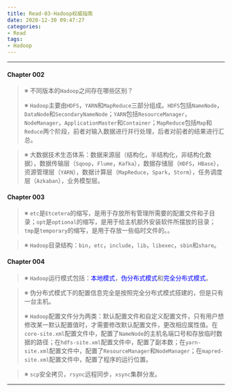 ```yaml
---
title: Read-03-Hadoop权威指南
date: 2020-12-30 09:47:27
categories:
- Read
tags:
- Hadoop
---
```


-----

#### Chapter 002

> <!-- Section 005 -->
>
> ※ 不同版本的`Hadoop`之间存在哪些区别？
>
> ※  `Hadoop`主要由`HDFS`，`YARN`和`MapReduce`三部分组成。`HDFS`包括`NameNode`，`DataNode`和`SecondaryNameNode`；`YARN`包括`ResourceManager`，`NodeManager`，`ApplicationMaster`和`Container`；`MapReduce`包括`Map`和`Reduce`两个阶段，前者对输入数据进行并行处理，后者对前者的结果进行汇总。

> <!-- Scetion 006 -->
>
> ※ 大数据技术生态体系：数据来源层（结构化，半结构化，非结构化数据），数据传输层（`Sqoop`，`Flume`，`Kafka`），数据存储层（`HDFS`，`HBase`），资源管理层（`YARN`），数据计算层（`MapReduce`，`Spark`，`Storm`），任务调度层（`Azkaban`），业务模型层。

#### Chapter 003

> <!-- Section 001 -->
>
> ※ `etc`是`Etcetera`的缩写，是用于存放所有管理所需要的配置文件和子目录；`opt`是`optional`的缩写，是用于给主机额外安装软件所摆放的目录；`tmp`是`temporary`的缩写，是用于存放一些临时文件的。。

> <!-- Section 004 -->
>
> ※ `Hadoop`目录结构：`bin`，`etc`，`include`，`lib`，`libexec`，`sbin`和`share`。

#### Chapter 004

> ※ `Hadoop`运行模式包括：<span style="color:blue">本地模式</span>，<span style="color:blue">伪分布式模式</span>和<span style="color:blue">完全分布式模式</span>。
>

> <!-- Section 002 -->
>
> ※ 伪分布式模式下的配置信息完全是按照完全分布式模式搭建的，但是只有一台主机。
>
> ※ `Hadoop`配置文件分为两类：默认配置文件和自定义配置文件，只有用户想修改某一默认配置值时，才需要修改默认配置文件，更改相应属性值。在`core-site.xml`配置文件中，配置了`NameNode`的主机名端口号和存放临时数据的路径；在`hdfs-site.xml`配置文件中，配置了副本数；在`yarn-site.xml`配置文件中，配置了`ResourceManager`和`NodeManager`；在`mapred-site.xml`配置文件中，配置了程序的运行位置。

> <!-- Section 003 -->
>
> ※ `scp`安全拷贝，`rsync`远程同步，`xsync`集群分发。

-----

